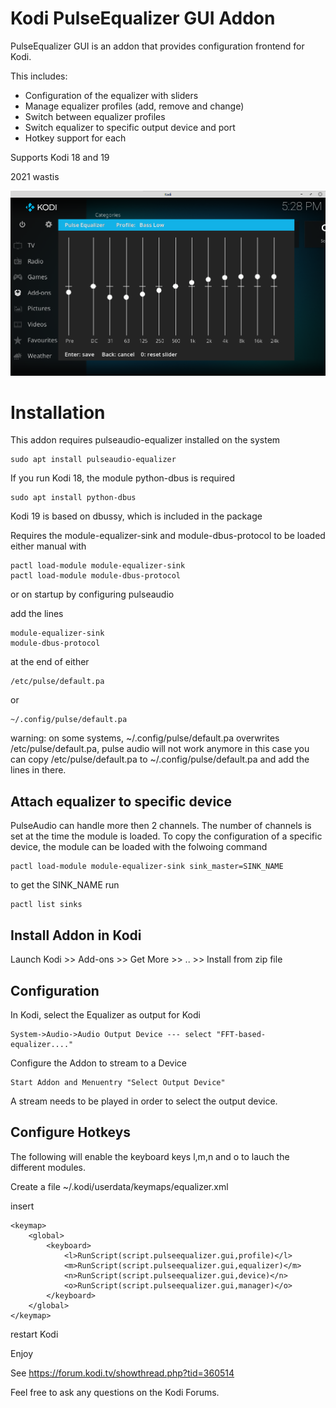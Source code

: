 # Kodi PulseEqualizer GUI Addon

PulseEqualizer GUI is an addon that provides configuration frontend for Kodi. 

This includes:
- Configuration of the equalizer with sliders
- Manage equalizer profiles (add, remove and change)
- Switch between equalizer profiles
- Switch equalizer to specific output device and port
- Hotkey support for each

Supports Kodi 18 and 19

2021 wastis

![Pulse Equalizer](/resources/images/Kodi.png)

# Installation

This addon requires pulseaudio-equalizer installed on the system

	sudo apt install pulseaudio-equalizer

If you run Kodi 18, the module python-dbus is required
	
	sudo apt install python-dbus
	
Kodi 19 is based on dbussy, which is included in the package

Requires the module-equalizer-sink and module-dbus-protocol to be loaded
either manual with

	pactl load-module module-equalizer-sink
	pactl load-module module-dbus-protocol

or on startup by configuring pulseaudio

add the lines

	module-equalizer-sink
	module-dbus-protocol

at the end of either

	/etc/pulse/default.pa

or

	~/.config/pulse/default.pa

warning: on some systems, ~/.config/pulse/default.pa 
overwrites /etc/pulse/default.pa, pulse audio will not work anymore
in this case you can copy /etc/pulse/default.pa to ~/.config/pulse/default.pa 
and add the lines in there.

## Attach equalizer to specific device

PulseAudio can handle more then 2 channels. The number of channels is set at the time the module is loaded. 
To copy the configuration of a specific device, the module can be loaded with the folwoing command

	pactl load-module module-equalizer-sink sink_master=SINK_NAME

to get the SINK_NAME run
	
	pactl list sinks


## Install Addon in Kodi

Launch Kodi >> Add-ons >> Get More >> .. >> Install from zip file

## Configuration

In Kodi, select the Equalizer as output for Kodi

	System->Audio->Audio Output Device --- select "FFT-based-equalizer...."

Configure the Addon to stream to a Device

	Start Addon and Menuentry "Select Output Device"

A stream needs to be played in order to select the output device. 

## Configure Hotkeys

The following will enable the keyboard keys l,m,n and o to lauch the different modules.

Create a file ~/.kodi/userdata/keymaps/equalizer.xml

insert

	<keymap>
		<global>
			<keyboard>
				<l>RunScript(script.pulseequalizer.gui,profile)</l>
				<m>RunScript(script.pulseequalizer.gui,equalizer)</m>
				<n>RunScript(script.pulseequalizer.gui,device)</n>
				<o>RunScript(script.pulseequalizer.gui,manager)</o>
			</keyboard>
		</global>
	</keymap>

restart Kodi


Enjoy


See https://forum.kodi.tv/showthread.php?tid=360514

Feel free to ask any questions on the Kodi Forums.
